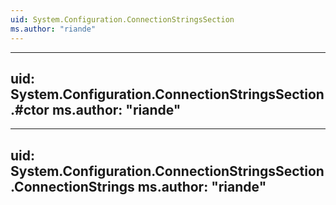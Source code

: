 ```yaml
---
uid: System.Configuration.ConnectionStringsSection
ms.author: "riande"
---
```


---
uid: System.Configuration.ConnectionStringsSection.#ctor
ms.author: "riande"
---

---
uid: System.Configuration.ConnectionStringsSection.ConnectionStrings
ms.author: "riande"
---
